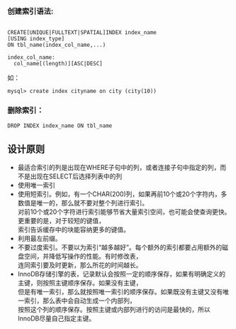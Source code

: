 ### 创建索引语法:
```

CREATE[UNIQUE|FULLTEXT|SPATIAL]INDEX index_name
[USING index_type]
ON tbl_name(index_col_name,...)

index_col_name:
  col_name[(length)][ASC|DESC]
```
如：
```
mysql> create index cityname on city (city(10))
```
### 删除索引：
```
DROP INDEX index_name ON tbl_name
```

## 设计原则
- 最适合索引的列是出现在WHERE子句中的列，或者连接子句中指定的列，而不是出现在SELECT后选择列表中的列  
- 使用唯一索引  
- 使用短索引。例如，有一个CHAR(200)列，如果再前10个或20个字符内，多数值是唯一的，那么就不要对整个列进行索引。  
  对前10个或20个字符进行索引能够节省大量索引空间，也可能会使查询更快。更重要的是，对于较短的键值，  
  索引告诉缓存中的块能容纳更多的键值。
- 利用最左前缀。  
- 不要过度索引。不要以为索引“越多越好”。每个额外的索引都要占用额外的磁盘空间，并降低写操作的性能。有时修改表，  
  连同索引要及时更新，那么所花的时间越长。  
- InnoDB存储引擎的表，记录默认会按照一定的顺序保存，如果有明确定义的主键，则按照主键顺序保存。如果没有主键，  
  但是有唯一索引，那么就按照唯一索引的顺序保存。如果既没有主键又没有唯一索引，那么表中会自动生成一个内部列，  
  按照这个列的顺序保存。按照主键或内部列进行的访问是最快的，所以InnoDB尽量自己指定主键。
